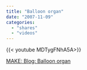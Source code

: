 ```yaml
---
title: "Balloon organ"
date: "2007-11-09"
categories:
  - "shares"
  - "videos"
---
```


<div style="width: 70vw;">{{< youtube MDTygFNhA5A>}}</div>

[MAKE: Blog: Balloon organ](http://www.makezine.com/blog/archive/2007/11/balloon_organ.html?CMP=OTC-0D6B48984890)
